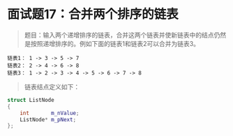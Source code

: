 # 面试题17：合并两个排序的链表

> 题目：输入两个递增排序的链表，合并这两个链表并使新链表中的结点仍然是按照递增排序的。例如下面的链表1和链表2可以合并为链表3。

```
链表1： 1 -> 3 -> 5 -> 7
链表2： 2 -> 4 -> 6 -> 8
链表3： 1 -> 2 -> 3 -> 4 -> 5 -> 6 -> 7 -> 8
```

> 链表结点定义如下：

```c++
struct ListNode
{
    int       m_nValue;
    ListNode* m_pNext;
};
```
